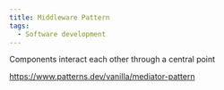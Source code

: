 ```yaml
---
title: Middleware Pattern
tags:
  - Software development
---
```


Components interact each other through a central point

https://www.patterns.dev/vanilla/mediator-pattern
